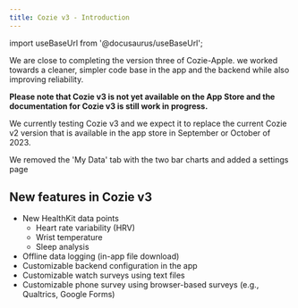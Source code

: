 ```yaml
---
title: Cozie v3 - Introduction
---
```


import useBaseUrl from '@docusaurus/useBaseUrl';

We are close to completing the version three of Cozie-Apple. we worked towards a cleaner, simpler code base in the app and the backend while also improving reliability.

<b>
Please note that Cozie v3 is not yet available on the App Store and the documentation for Cozie v3 is still work in progress.
</b>

We currently testing Cozie v3 and we expect it to replace the current Cozie v2 version that is available in the app store in September or October of 2023.

We removed the 'My Data' tab with the two bar charts and added a settings page

## New features in Cozie v3  
* New HealthKit data points
  * Heart rate variability (HRV)
  * Wrist temperature
  * Sleep analysis
* Offline data logging (in-app file download)
* Customizable backend configuration in the app
* Customizable watch surveys using text files
* Customizable phone survey using browser-based surveys (e.g., Qualtrics, Google Forms)


